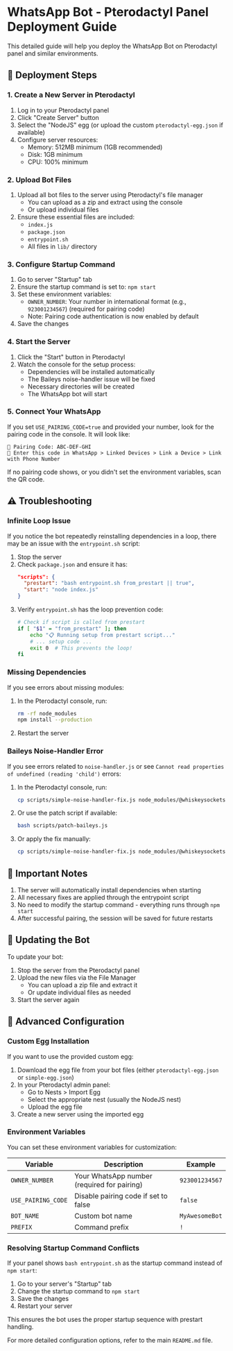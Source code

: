 # WhatsApp Bot - Pterodactyl Panel Deployment Guide

This detailed guide will help you deploy the WhatsApp Bot on Pterodactyl panel and similar environments.

## 🔧 Deployment Steps

### 1. Create a New Server in Pterodactyl

1. Log in to your Pterodactyl panel
2. Click "Create Server" button
3. Select the "NodeJS" egg (or upload the custom `pterodactyl-egg.json` if available)
4. Configure server resources:
   - Memory: 512MB minimum (1GB recommended)
   - Disk: 1GB minimum
   - CPU: 100% minimum

### 2. Upload Bot Files

1. Upload all bot files to the server using Pterodactyl's file manager
   - You can upload as a zip and extract using the console
   - Or upload individual files
2. Ensure these essential files are included:
   - `index.js`
   - `package.json`
   - `entrypoint.sh`
   - All files in `lib/` directory

### 3. Configure Startup Command

1. Go to server "Startup" tab
2. Ensure the startup command is set to: `npm start`
3. Set these environment variables:
   - `OWNER_NUMBER`: Your number in international format (e.g., `923001234567`) (required for pairing code)
   - Note: Pairing code authentication is now enabled by default
4. Save the changes

### 4. Start the Server

1. Click the "Start" button in Pterodactyl
2. Watch the console for the setup process:
   - Dependencies will be installed automatically
   - The Baileys noise-handler issue will be fixed
   - Necessary directories will be created
   - The WhatsApp bot will start

### 5. Connect Your WhatsApp

If you set `USE_PAIRING_CODE=true` and provided your number, look for the pairing code in the console. It will look like:

```
🔐 Pairing Code: ABC-DEF-GHI
📱 Enter this code in WhatsApp > Linked Devices > Link a Device > Link with Phone Number
```

If no pairing code shows, or you didn't set the environment variables, scan the QR code.

## ⚠️ Troubleshooting

### Infinite Loop Issue

If you notice the bot repeatedly reinstalling dependencies in a loop, there may be an issue with the `entrypoint.sh` script:

1. Stop the server
2. Check `package.json` and ensure it has:
   ```json
   "scripts": {
     "prestart": "bash entrypoint.sh from_prestart || true",
     "start": "node index.js"
   }
   ```
3. Verify `entrypoint.sh` has the loop prevention code:
   ```bash
   # Check if script is called from prestart
   if [ "$1" = "from_prestart" ]; then
       echo "📋 Running setup from prestart script..."
       # ... setup code ...
       exit 0  # This prevents the loop!
   fi
   ```

### Missing Dependencies

If you see errors about missing modules:

1. In the Pterodactyl console, run:
   ```bash
   rm -rf node_modules
   npm install --production
   ```
2. Restart the server

### Baileys Noise-Handler Error

If you see errors related to `noise-handler.js` or see `Cannot read properties of undefined (reading 'child')` errors:

1. In the Pterodactyl console, run:
   ```bash
   cp scripts/simple-noise-handler-fix.js node_modules/@whiskeysockets/baileys/lib/Utils/noise-handler.js
   ```

2. Or use the patch script if available:
   ```bash
   bash scripts/patch-baileys.js
   ```
   
3. Or apply the fix manually:
   ```bash
   cp scripts/simple-noise-handler-fix.js node_modules/@whiskeysockets/baileys/lib/Utils/noise-handler.js
   ```

## 📝 Important Notes

1. The server will automatically install dependencies when starting
2. All necessary fixes are applied through the entrypoint script
3. No need to modify the startup command - everything runs through `npm start`
4. After successful pairing, the session will be saved for future restarts

## 🔄 Updating the Bot

To update your bot:

1. Stop the server from the Pterodactyl panel
2. Upload the new files via the File Manager
   - You can upload a zip file and extract it
   - Or update individual files as needed
3. Start the server again

## 🔧 Advanced Configuration

### Custom Egg Installation

If you want to use the provided custom egg:

1. Download the egg file from your bot files (either `pterodactyl-egg.json` or `simple-egg.json`)
2. In your Pterodactyl admin panel:
   - Go to Nests > Import Egg
   - Select the appropriate nest (usually the NodeJS nest)
   - Upload the egg file
3. Create a new server using the imported egg

### Environment Variables

You can set these environment variables for customization:

| Variable | Description | Example |
|----------|-------------|---------|
| `OWNER_NUMBER` | Your WhatsApp number (required for pairing) | `923001234567` |
| `USE_PAIRING_CODE` | Disable pairing code if set to false | `false` |
| `BOT_NAME` | Custom bot name | `MyAwesomeBot` |
| `PREFIX` | Command prefix | `!` |

### Resolving Startup Command Conflicts

If your panel shows `bash entrypoint.sh` as the startup command instead of `npm start`:

1. Go to your server's "Startup" tab
2. Change the startup command to `npm start`
3. Save the changes
4. Restart your server

This ensures the bot uses the proper startup sequence with prestart handling.

For more detailed configuration options, refer to the main `README.md` file.
